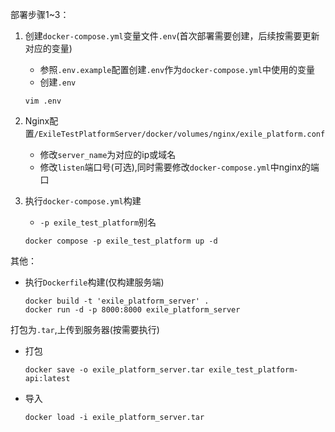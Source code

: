 部署步骤1~3：

1. 创建`docker-compose.yml`变量文件`.env`(首次部署需要创建，后续按需要更新对应的变量)
    - 参照`.env.example`配置创建`.env`作为`docker-compose.yml`中使用的变量
    - 创建`.env`
   ```shell
   vim .env
   ```

2. Nginx配置`/ExileTestPlatformServer/docker/volumes/nginx/exile_platform.conf`
    - 修改`server_name`为对应的ip或域名
    - 修改`listen`端口号(可选),同时需要修改`docker-compose.yml`中nginx的端口

3. 执行`docker-compose.yml`构建

    - `-p exile_test_platform`别名

   ```shell
   docker compose -p exile_test_platform up -d
   ```

其他：

- 执行`Dockerfile`构建(仅构建服务端)

  ```shell
  docker build -t 'exile_platform_server' .
  docker run -d -p 8000:8000 exile_platform_server
  ```

打包为`.tar`,上传到服务器(按需要执行)

- 打包

   ```shell
   docker save -o exile_platform_server.tar exile_test_platform-api:latest
   ```

- 导入

   ```shell
   docker load -i exile_platform_server.tar
   ```